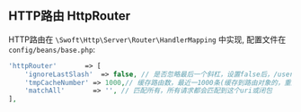 ## HTTP路由 HttpRouter

HTTP路由在 `\Swoft\Http\Server\Router\HandlerMapping` 中实现, 配置文件在 `config/beans/base.php`:

```php
'httpRouter'       => [
    'ignoreLastSlash'  => false, // 是否忽略最后一个斜杠，设置false后，/user/index和/user/index/是两个不同的路由
    'tmpCacheNumber' => 1000,// 缓存路由数，最近一1000条(缓存到路由对象的，重启后失效，只会缓存动态路由)
    'matchAll'       => '', // 匹配所有，所有请求都会匹配到这个uri或闭包
],
```
